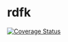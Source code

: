# rdfk

[![Coverage Status](https://coveralls.io/repos/github/cosmin-marginean/rdfk/badge.svg?branch=main)](https://coveralls.io/github/cosmin-marginean/rdfk?branch=main)

